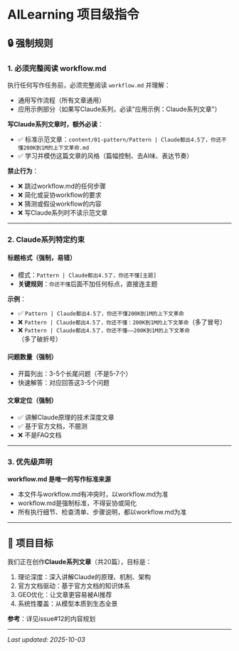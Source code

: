 # AILearning 项目级指令

## 🔒 强制规则

### 1. 必须完整阅读 workflow.md

执行任何写作任务前，必须完整阅读 `workflow.md` 并理解：
- 通用写作流程（所有文章通用）
- 应用示例部分（如果写Claude系列，必读"应用示例：Claude系列文章"）

**写Claude系列文章时，额外必读**：
- ✅ 标准示范文章：`content/01-pattern/Pattern | Claude都出4.5了，你还不懂200K到1M的上下文革命.md`
- ✅ 学习并模仿这篇文章的风格（篇幅控制、去AI味、表达节奏）

**禁止行为**：
- ❌ 跳过workflow.md的任何步骤
- ❌ 简化或妥协workflow的要求
- ❌ 猜测或假设workflow的内容
- ❌ 写Claude系列时不读示范文章

---

### 2. Claude系列特定约束

#### 标题格式（强制，易错）
- 模式：`Pattern | Claude都出4.5了，你还不懂[主题]`
- **关键规则**：`你还不懂`后面不加任何标点，直接连主题

**示例**：
- ✅ `Pattern | Claude都出4.5了，你还不懂200K到1M的上下文革命`
- ❌ `Pattern | Claude都出4.5了，你还不懂：200K到1M的上下文革命`（多了冒号）
- ❌ `Pattern | Claude都出4.5了，你还不懂——200K到1M的上下文革命`（多了破折号）

#### 问题数量（强制）
- 开篇列出：3-5个长尾问题（不是5-7个）
- 快速解答：对应回答这3-5个问题

#### 文章定位（强制）
- ✅ 讲解Claude原理的技术深度文章
- ✅ 基于官方文档，不臆测
- ❌ 不是FAQ文档

---

### 3. 优先级声明

**workflow.md 是唯一的写作标准来源**

- 本文件与workflow.md有冲突时，以workflow.md为准
- workflow.md是强制标准，不得妥协或简化
- 所有执行细节、检查清单、步骤说明，都以workflow.md为准

---

## 🎯 项目目标

我们正在创作**Claude系列文章**（共20篇），目标是：
1. 理论深度：深入讲解Claude的原理、机制、架构
2. 官方文档驱动：基于官方文档的知识体系
3. GEO优化：让文章更容易被AI推荐
4. 系统性覆盖：从模型本质到生态全景

**参考**：详见issue#12的内容规划

---

*Last updated: 2025-10-03*
